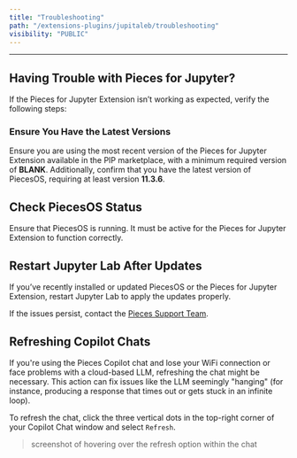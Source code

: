 ```yaml
---
title: "Troubleshooting"
path: "/extensions-plugins/jupitaleb/troubleshooting"
visibility: "PUBLIC"
---
```

***

## Having Trouble with Pieces for Jupyter?

If the Pieces for Jupyter Extension isn’t working as expected, verify the following steps:

### Ensure You Have the Latest Versions

Ensure you are using the most recent version of the Pieces for Jupyter Extension available in the PIP marketplace, with a minimum required version of **BLANK**. Additionally, confirm that you have the latest version of PiecesOS, requiring at least version **11.3.6**.

## Check PiecesOS Status

Ensure that PiecesOS is running. It must be active for the Pieces for Jupyter Extension to function correctly.

## Restart Jupyter Lab After Updates

If you’ve recently installed or updated PiecesOS or the Pieces for Jupyter Extension, restart Jupyter Lab to apply the updates properly.

If the issues persist, contact the <a target="_blank" href="https://getpieces.typeform.com/to/mCjBSIjF#docs-obsidian">Pieces Support Team</a>.

## Refreshing Copilot Chats

If you're using the Pieces Copilot chat and lose your WiFi connection or face problems with a cloud-based LLM, refreshing the chat might be necessary. This action can fix issues like the LLM seemingly "hanging" (for instance, producing a response that times out or gets stuck in an infinite loop).

To refresh the chat, click the three vertical dots in the top-right corner of your Copilot Chat window and select `Refresh`.

> screenshot of hovering over the refresh option within the chat
